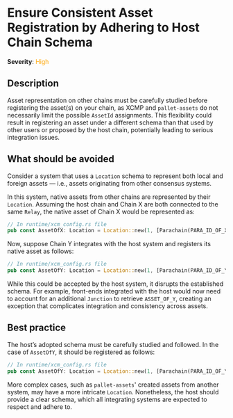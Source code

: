 # Ensure Consistent Asset Registration by Adhering to Host Chain Schema

**Severity**: <span style="color:orange;">High</span>

## Description

Asset representation on other chains must be carefully studied before registering the asset(s) on your chain, as XCMP and `pallet-assets` do not necessarily limit the possible `AssetId` assignments. This flexibility could result in registering an asset under a different schema than that used by other users or proposed by the host chain, potentially leading to serious integration issues.

## What should be avoided

Consider a system that uses a `Location` schema to represent both local and foreign assets — i.e., assets originating from other consensus systems.

In this system, native assets from other chains are represented by their `Location`. Assuming the host chain and Chain X are both connected to the same `Relay`, the native asset of Chain X would be represented as:

```rust
// In runtime/xcm_config.rs file
pub const AssetOfX: Location = Location::new(1, [Parachain(PARA_ID_OF_X)]);
```

Now, suppose Chain Y integrates with the host system and registers its native asset as follows:

```rust
// In runtime/xcm_config.rs file
pub const AssetOfY: Location = Location::new(1, [Parachain(PARA_ID_OF_Y), GeneralIndex(0)]);
```

While this could be accepted by the host system, it disrupts the established schema. For example, front-ends integrated with the host would now need to account for an additional `Junction` to retrieve `ASSET_OF_Y`, creating an exception that complicates integration and consistency across assets.

## Best practice

The host’s adopted schema must be carefully studied and followed. In the case of `AssetOfY`, it should be registered as follows:

```rust
// In runtime/xcm_config.rs file
pub const AssetOfY: Location = Location::new(1, [Parachain(PARA_ID_OF_Y));
```

More complex cases, such as `pallet-assets`' created assets from another system, may have a more intricate `Location`. Nonetheless, the host should provide a clear schema, which all integrating systems are expected to respect and adhere to.
